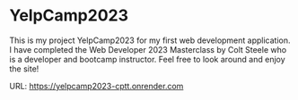 # YelpCamp2023

This is my project YelpCamp2023 for my first web development application. I have completed the Web Developer 2023 Masterclass by Colt Steele who is a developer and bootcamp instructor. Feel free to look around and enjoy the site!

URL: https://yelpcamp2023-cptt.onrender.com
